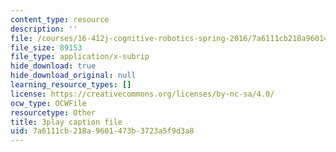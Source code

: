 ```yaml
---
content_type: resource
description: ''
file: /courses/16-412j-cognitive-robotics-spring-2016/7a6111cb218a9601473b3723a5f9d3a8_DdPNsGRIw6o.srt
file_size: 89153
file_type: application/x-subrip
hide_download: true
hide_download_original: null
learning_resource_types: []
license: https://creativecommons.org/licenses/by-nc-sa/4.0/
ocw_type: OCWFile
resourcetype: Other
title: 3play caption file
uid: 7a6111cb-218a-9601-473b-3723a5f9d3a8
---
```

